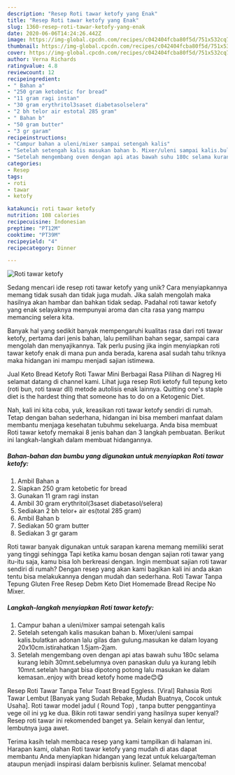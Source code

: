 ```yaml
---
description: "Resep Roti tawar ketofy yang Enak"
title: "Resep Roti tawar ketofy yang Enak"
slug: 1360-resep-roti-tawar-ketofy-yang-enak
date: 2020-06-06T14:24:26.442Z
image: https://img-global.cpcdn.com/recipes/c042404fcba80f5d/751x532cq70/roti-tawar-ketofy-foto-resep-utama.jpg
thumbnail: https://img-global.cpcdn.com/recipes/c042404fcba80f5d/751x532cq70/roti-tawar-ketofy-foto-resep-utama.jpg
cover: https://img-global.cpcdn.com/recipes/c042404fcba80f5d/751x532cq70/roti-tawar-ketofy-foto-resep-utama.jpg
author: Verna Richards
ratingvalue: 4.8
reviewcount: 12
recipeingredient:
- " Bahan a"
- "250 gram ketobetic for bread"
- "11 gram ragi instan"
- "30 gram erythritol3saset diabetasolselera"
- "2 bh telor air estotal 285 gram"
- " Bahan b"
- "50 gram butter"
- "3 gr garam"
recipeinstructions:
- "Campur bahan a uleni/mixer sampai setengah kalis"
- "Setelah setengah kalis masukan bahan b. Mixer/uleni sampai kalis.bulatkan adonan lalu gilas dan gulung.masukan ke dalam loyang 20x10cm.istirahatkan 1.5jam-2jam."
- "Setelah mengembang oven dengan api atas bawah suhu 180c selama kurang lebih 30mnt.sebelumnya oven panaskan dulu ya kurang lebih 10mnt.setelah hangat bisa dipotong potong lalu masukan ke dalam kemasan..enjoy with bread ketofy home made😊😋"
categories:
- Resep
tags:
- roti
- tawar
- ketofy

katakunci: roti tawar ketofy 
nutrition: 108 calories
recipecuisine: Indonesian
preptime: "PT12M"
cooktime: "PT39M"
recipeyield: "4"
recipecategory: Dinner

---
```



![Roti tawar ketofy](https://img-global.cpcdn.com/recipes/c042404fcba80f5d/751x532cq70/roti-tawar-ketofy-foto-resep-utama.jpg)

Sedang mencari ide resep roti tawar ketofy yang unik? Cara menyiapkannya memang tidak susah dan tidak juga mudah. Jika salah mengolah maka hasilnya akan hambar dan bahkan tidak sedap. Padahal roti tawar ketofy yang enak selayaknya mempunyai aroma dan cita rasa yang mampu memancing selera kita.

Banyak hal yang sedikit banyak mempengaruhi kualitas rasa dari roti tawar ketofy, pertama dari jenis bahan, lalu pemilihan bahan segar, sampai cara mengolah dan menyajikannya. Tak perlu pusing jika ingin menyiapkan roti tawar ketofy enak di mana pun anda berada, karena asal sudah tahu triknya maka hidangan ini mampu menjadi sajian istimewa.

Jual Keto Bread Ketofy Roti Tawar Mini Berbagai Rasa Pilihan di Nagreg Hi selamat datang di channel kami. Lihat juga resep Roti ketofy full tepung keto (roti bun, roti tawar dll) metode autolisis enak lainnya. Quitting one&#39;s staple diet is the hardest thing that someone has to do on a Ketogenic Diet.


Nah, kali ini kita coba, yuk, kreasikan roti tawar ketofy sendiri di rumah. Tetap dengan bahan sederhana, hidangan ini bisa memberi manfaat dalam membantu menjaga kesehatan tubuhmu sekeluarga. Anda bisa membuat Roti tawar ketofy memakai 8 jenis bahan dan 3 langkah pembuatan. Berikut ini langkah-langkah dalam membuat hidangannya.

<!--inarticleads1-->

##### Bahan-bahan dan bumbu yang digunakan untuk menyiapkan Roti tawar ketofy:

1. Ambil  Bahan a
1. Siapkan 250 gram ketobetic for bread
1. Gunakan 11 gram ragi instan
1. Ambil 30 gram erythritol(3saset diabetasol/selera)
1. Sediakan 2 bh telor+ air es(total 285 gram)
1. Ambil  Bahan b
1. Sediakan 50 gram butter
1. Sediakan 3 gr garam


Roti tawar banyak digunakan untuk sarapan karena memang memiliki serat yang tinggi sehingga Tapi ketika kamu bosan dengan sajian roti tawar yang itu-itu saja, kamu bisa loh berkreasi dengan. Ingin membuat sajian roti tawar sendiri di rumah? Dengan resep yang akan kami bagikan kali ini anda akan tentu bisa melakukannya dengan mudah dan sederhana. Roti Tawar Tanpa Tepung Gluten Free Resep Debm Keto Diet Homemade Bread Recipe No Mixer. 

<!--inarticleads2-->

##### Langkah-langkah menyiapkan Roti tawar ketofy:

1. Campur bahan a uleni/mixer sampai setengah kalis
1. Setelah setengah kalis masukan bahan b. Mixer/uleni sampai kalis.bulatkan adonan lalu gilas dan gulung.masukan ke dalam loyang 20x10cm.istirahatkan 1.5jam-2jam.
1. Setelah mengembang oven dengan api atas bawah suhu 180c selama kurang lebih 30mnt.sebelumnya oven panaskan dulu ya kurang lebih 10mnt.setelah hangat bisa dipotong potong lalu masukan ke dalam kemasan..enjoy with bread ketofy home made😊😋


Resep Roti Tawar Tanpa Telur Toast Bread Eggless. [Viral] Rahasia Roti Tawar Lembut [Banyak yang Sudah Rebake, Mudah Buatnya, Cocok untuk Usaha]. Roti tawar model jadul ( Round Top) , tanpa butter penggantinya vege oil ini yg ke dua. Bikin roti tawar sendiri yang hasilnya super kenyal? Resep roti tawar ini rekomended banget ya. Selain kenyal dan lentur, lembutnya juga awet. 

Terima kasih telah membaca resep yang kami tampilkan di halaman ini. Harapan kami, olahan Roti tawar ketofy yang mudah di atas dapat membantu Anda menyiapkan hidangan yang lezat untuk keluarga/teman ataupun menjadi inspirasi dalam berbisnis kuliner. Selamat mencoba!

